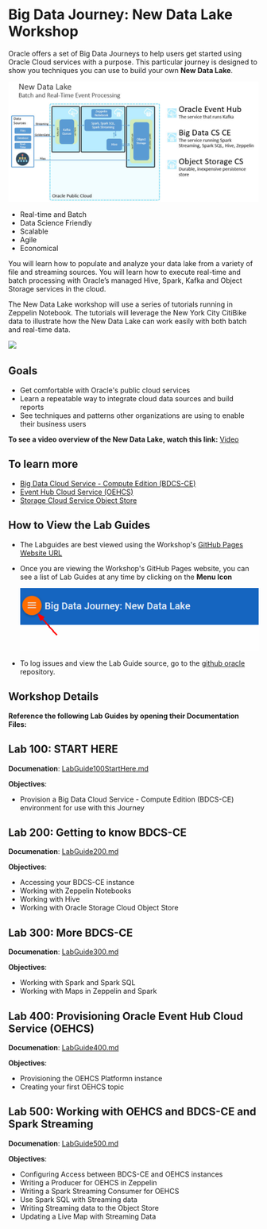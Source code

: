 
# Big Data Journey: New Data Lake Workshop
Oracle offers a set of Big Data Journeys to help users get started using Oracle Cloud services with a purpose. This particular journey is designed to show you techniques you can use to build your own **New Data Lake**.


![](images/snap0012028.jpg) 

- Real-time and Batch
- Data Science Friendly
- Scalable
- Agile
- Economical


You will learn how to populate and analyze your data lake from a variety of file and streaming sources. You will learn how to execute real-time and batch processing with Oracle’s managed Hive, Spark, Kafka and Object Storage services in the cloud.

The New Data Lake workshop will use a series of tutorials running in Zeppelin Notebook.  The tutorials will leverage the New York City CitiBike data to illustrate how the New Data Lake can work easily with both batch and real-time data.

![](images/500/DemoLiveMap.gif) 

## Goals

 - Get comfortable with Oracle's public cloud services
 - Learn a repeatable way to integrate cloud data sources and build reports
 - See techniques and patterns other organizations are using to enable their business users

**To see a video overview of the New Data Lake, watch this link:** [Video](http://www.youtube.com/embed/Sj-PlJ-w1jA?rel=0?iframe=true&width=680&height=450)

## To learn more
 - [Big Data Cloud Service - Compute Edition (BDCS-CE)](https://cloud.oracle.com/big-data-compute-edition)
 - [Event Hub Cloud Service (OEHCS)](https://cloud.oracle.com/en_US/event-hub)
 - [Storage Cloud Service Object Store](https://cloud.oracle.com/en_US/storage)

      
## How to View the Lab Guides

- The Labguides are best viewed using the Workshop's [GitHub Pages Website URL](https://oracle.github.io/learning-library/workshops/journey2-new-data-lake/) 

- Once you are viewing the Workshop's GitHub Pages website, you can see a list of Lab Guides at any time by clicking on the **Menu Icon**

    ![](images/WorkshopMenu.png)  

- To log issues and view the Lab Guide source, go to the [github oracle](https://github.com/oracle/learning-library/tree/master/workshops/journey2-new-data-lake) repository.




## Workshop Details

**Reference the following Lab Guides by opening their Documentation Files:**

## Lab 100: START HERE

**Documenation**: [LabGuide100StartHere.md](LabGuide100StartHere.md)

**Objectives**:

- Provision a Big Data Cloud Service - Compute Edition (BDCS-CE) environment for use with this Journey

## Lab 200: Getting to know BDCS-CE

**Documenation**: [LabGuide200.md](LabGuide200.md)

**Objectives**:

- Accessing your BDCS-CE instance
- Working with Zeppelin Notebooks
- Working with Hive
- Working with Oracle Storage Cloud Object Store

## Lab 300: More BDCS-CE

**Documenation**: [LabGuide300.md](LabGuide300.md)

**Objectives**:

- Working with Spark and Spark SQL
- Working with Maps in Zeppelin and Spark

## Lab 400:  Provisioning Oracle Event Hub Cloud Service (OEHCS)

**Documenation**: [LabGuide400.md](LabGuide400.md)

**Objectives**:

- Provisioning the OEHCS Platformn instance
- Creating your first OEHCS topic

## Lab 500:  Working with OEHCS and BDCS-CE and Spark Streaming

**Documenation**: [LabGuide500.md](LabGuide500.md)

**Objectives**:

- Configuring Access between BDCS-CE and OEHCS instances
- Writing a Producer for OEHCS in Zeppelin
- Writing a Spark Streaming Consumer for OEHCS
- Use Spark SQL with Streaming data
- Writing Streaming data to the Object Store
- Updating a Live Map with Streaming Data
